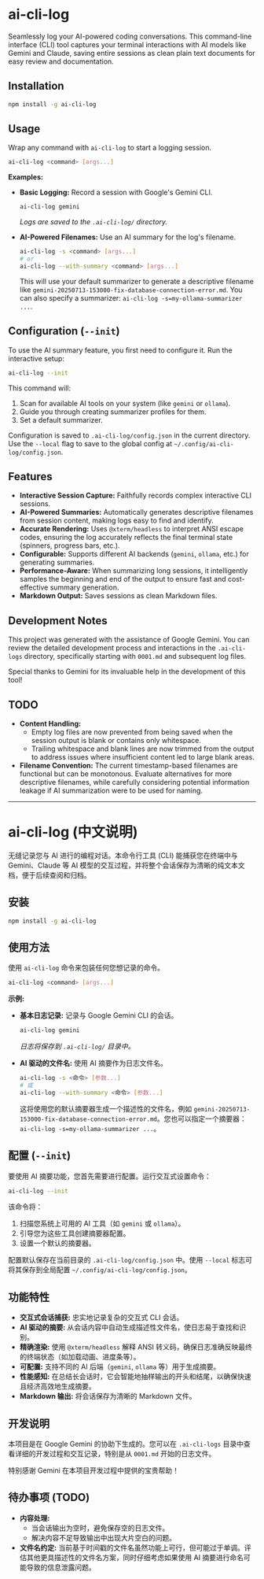 # ai-cli-log

Seamlessly log your AI-powered coding conversations. This command-line interface (CLI) tool captures your terminal interactions with AI models like Gemini and Claude, saving entire sessions as clean plain text documents for easy review and documentation.

## Installation

```bash
npm install -g ai-cli-log
```

## Usage

Wrap any command with `ai-cli-log` to start a logging session.

```bash
ai-cli-log <command> [args...]
```

**Examples:**

- **Basic Logging:** Record a session with Google's Gemini CLI.
  ```bash
  ai-cli-log gemini
  ```
  *Logs are saved to the `.ai-cli-log/` directory.*

- **AI-Powered Filenames:** Use an AI summary for the log's filename.
  ```bash
  ai-cli-log -s <command> [args...]
  # or
  ai-cli-log --with-summary <command> [args...]
  ```
  This will use your default summarizer to generate a descriptive filename like `gemini-20250713-153000-fix-database-connection-error.md`. You can also specify a summarizer: `ai-cli-log -s=my-ollama-summarizer ...`.

## Configuration (`--init`)

To use the AI summary feature, you first need to configure it. Run the interactive setup:

```bash
ai-cli-log --init
```

This command will:
1.  Scan for available AI tools on your system (like `gemini` or `ollama`).
2.  Guide you through creating summarizer profiles for them.
3.  Set a default summarizer.

Configuration is saved to `.ai-cli-log/config.json` in the current directory. Use the `--local` flag to save to the global config at `~/.config/ai-cli-log/config.json`.

## Features

*   **Interactive Session Capture:** Faithfully records complex interactive CLI sessions.
*   **AI-Powered Summaries:** Automatically generates descriptive filenames from session content, making logs easy to find and identify.
*   **Accurate Rendering:** Uses `@xterm/headless` to interpret ANSI escape codes, ensuring the log accurately reflects the final terminal state (spinners, progress bars, etc.).
*   **Configurable:** Supports different AI backends (`gemini`, `ollama`, etc.) for generating summaries.
*   **Performance-Aware:** When summarizing long sessions, it intelligently samples the beginning and end of the output to ensure fast and cost-effective summary generation.
*   **Markdown Output:** Saves sessions as clean Markdown files.

## Development Notes

This project was generated with the assistance of Google Gemini. You can review the detailed development process and interactions in the `.ai-cli-logs` directory, specifically starting with `0001.md` and subsequent log files.

Special thanks to Gemini for its invaluable help in the development of this tool!

## TODO

*   **Content Handling:**
    *   Empty log files are now prevented from being saved when the session output is blank or contains only whitespace.
    *   Trailing whitespace and blank lines are now trimmed from the output to address issues where insufficient content led to large blank areas.
*   **Filename Convention:** The current timestamp-based filenames are functional but can be monotonous. Evaluate alternatives for more descriptive filenames, while carefully considering potential information leakage if AI summarization were to be used for naming.

---

# ai-cli-log (中文说明)

无缝记录您与 AI 进行的编程对话。本命令行工具 (CLI) 能捕获您在终端中与 Gemini、Claude 等 AI 模型的交互过程，并将整个会话保存为清晰的纯文本文档，便于后续查阅和归档。

## 安装

```bash
npm install -g ai-cli-log
```

## 使用方法

使用 `ai-cli-log` 命令来包装任何您想记录的命令。

```bash
ai-cli-log <command> [args...]
```

**示例:**

- **基本日志记录:** 记录与 Google Gemini CLI 的会话。
  ```bash
  ai-cli-log gemini
  ```
  *日志将保存到 `.ai-cli-log/` 目录中。*

- **AI 驱动的文件名:** 使用 AI 摘要作为日志文件名。
  ```bash
  ai-cli-log -s <命令> [参数...]
  # 或
  ai-cli-log --with-summary <命令> [参数...]
  ```
  这将使用您的默认摘要器生成一个描述性的文件名，例如 `gemini-20250713-153000-fix-database-connection-error.md`。您也可以指定一个摘要器：`ai-cli-log -s=my-ollama-summarizer ...`。

## 配置 (`--init`)

要使用 AI 摘要功能，您首先需要进行配置。运行交互式设置命令：

```bash
ai-cli-log --init
```

该命令将：
1.  扫描您系统上可用的 AI 工具（如 `gemini` 或 `ollama`）。
2.  引导您为这些工具创建摘要器配置。
3.  设置一个默认的摘要器。

配置默认保存在当前目录的 `.ai-cli-log/config.json` 中。使用 `--local` 标志可将其保存到全局配置 `~/.config/ai-cli-log/config.json`。

## 功能特性

*   **交互式会话捕获:** 忠实地记录复杂的交互式 CLI 会话。
*   **AI 驱动的摘要:** 从会话内容中自动生成描述性文件名，使日志易于查找和识别。
*   **精确渲染:** 使用 `@xterm/headless` 解释 ANSI 转义码，确保日志准确反映最终的终端状态（如加载动画、进度条等）。
*   **可配置:** 支持不同的 AI 后端（`gemini`, `ollama` 等）用于生成摘要。
*   **性能感知:** 在总结长会话时，它会智能地抽样输出的开头和结尾，以确保快速且经济高效地生成摘要。
*   **Markdown 输出:** 将会话保存为清晰的 Markdown 文件。

## 开发说明

本项目是在 Google Gemini 的协助下生成的。您可以在 `.ai-cli-logs` 目录中查看详细的开发过程和交互记录，特别是从 `0001.md` 开始的日志文件。

特别感谢 Gemini 在本项目开发过程中提供的宝贵帮助！

## 待办事项 (TODO)

*   **内容处理:**
    *   当会话输出为空时，避免保存空的日志文件。
    *   解决内容不足导致输出中出现大片空白的问题。
*   **文件名约定:** 当前基于时间戳的文件名虽然功能上可行，但可能过于单调。评估其他更具描述性的文件名方案，同时仔细考虑如果使用 AI 摘要进行命名可能导致的信息泄露问题。